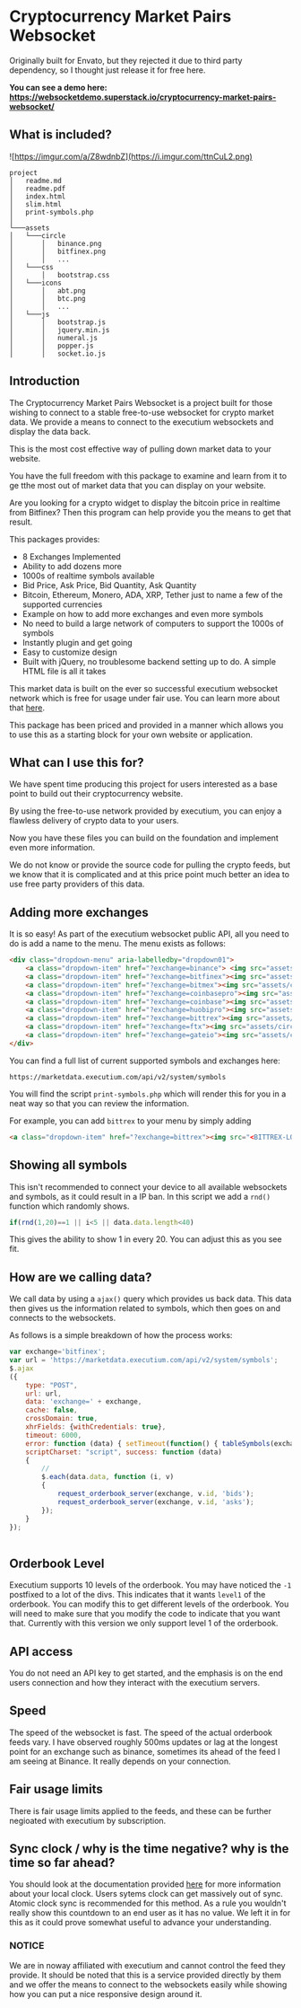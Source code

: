 # Cryptocurrency Market Pairs Websocket

Originally built for Envato, but they rejected it due to third party dependency, so I thought just release it for free here.

**You can see a demo here: https://websocketdemo.superstack.io/cryptocurrency-market-pairs-websocket/**
## What is included?

![https://imgur.com/a/Z8wdnbZ](https://i.imgur.com/ttnCuL2.png)

```
project
│   readme.md
│   readme.pdf
│   index.html   
│   slim.html   
│   print-symbols.php   
│
└───assets
│   └───circle
│       │   binance.png
│       │   bitfinex.png
│       │   ...
│   └───css
│       │   bootstrap.css
│   └───icons
│       │   abt.png
│       │   btc.png
│       │   ...
│   └───js
│       │   bootstrap.js
│       │   jquery.min.js
│       │   numeral.js
│       │   popper.js
│       │   socket.io.js

```

## Introduction

The Cryptocurrency Market Pairs Websocket is a project built for those wishing to connect to a stable free-to-use websocket for crypto market data. We provide a means to connect to the executium websockets and display the data back.

This is the most cost effective way of pulling down market data to your website.

You have the full freedom with this package to examine and learn from it to ge tthe most out of market data that you can display on your website.

Are you looking for a crypto widget to display the bitcoin price in realtime from Bitfinex? Then this program can help provide you the means to get that result.

This packages provides:

- 8 Exchanges Implemented
- Ability to add dozens more
- 1000s of realtime symbols available 
- Bid Price, Ask Price, Bid Quantity, Ask Quantity
- Bitcoin, Ethereum, Monero, ADA, XRP, Tether just to name a few of the supported currencies
- Example on how to add more exchanges and even more symbols
- No need to build a large network of computers to support the 1000s of symbols
- Instantly plugin and get going
- Easy to customize design
- Built with jQuery, no troublesome backend setting up to do. A simple HTML file is all it takes

This market data is built on the ever so successful executium websocket network which is free for usage under fair use. You can learn more about that [here](https://github.com/executium/real-time-cryptocurrency-market-prices-websocket/blob/master/FAIR-USAGE.md).

This package has been priced and provided in a manner which allows you to use this as a starting block for your own website or application.

## What can I use this for?
We have spent time producing this project for users interested as a base point to build out their cryptocurrency website.

By using the free-to-use network provided by executium, you can enjoy a flawless delivery of crypto data to your users.

Now you have these files you can build on the foundation and implement even more information.

We do not know or provide the source code for pulling the crypto feeds, but we know that it is complicated and at this price point much better an idea to use free party providers of this data.

## Adding more exchanges
It is so easy! As part of the executium websocket public API, all you need to do is add a name to the menu. The menu exists as follows:

```html
<div class="dropdown-menu" aria-labelledby="dropdown01">
    <a class="dropdown-item" href="?exchange=binance"> <img src="assets/circle/binance.png" class="imgcheck" style="width:30px;height:30px;" /> Binance</a>
    <a class="dropdown-item" href="?exchange=bitfinex"><img src="assets/circle/bitfinex.png" class="imgcheck" style="width:30px;height:30px;" /> Bitfinex</a>
    <a class="dropdown-item" href="?exchange=bitmex"><img src="assets/circle/bitmex.png" class="imgcheck" style="width:30px;height:30px;" /> Bitmex</a>
    <a class="dropdown-item" href="?exchange=coinbasepro"><img src="assets/circle/coinbasepro.png" class="imgcheck" style="width:30px;height:30px;" /> Coinbase Pro</a>
    <a class="dropdown-item" href="?exchange=coinbase"><img src="assets/circle/coinbase.png" class="imgcheck" style="width:30px;height:30px;" /> Coinbase</a>
    <a class="dropdown-item" href="?exchange=huobipro"><img src="assets/circle/huobipro.png" class="imgcheck" style="width:30px;height:30px;" /> Huobi Pro</a>
    <a class="dropdown-item" href="?exchange=bittrex"><img src="assets/circle/bittrex.png" class="imgcheck" style="width:30px;height:30px;" /> Bittrex</a>
    <a class="dropdown-item" href="?exchange=ftx"><img src="assets/circle/ftx.png" class="imgcheck" style="width:30px;height:30px;" /> FTX</a>
    <a class="dropdown-item" href="?exchange=gateio"><img src="assets/circle/gateio.png" class="imgcheck" style="width:30px;height:30px;" /> Gate.io</a>
</div>

```

You can find a full list of current supported symbols and exchanges here:

```
https://marketdata.executium.com/api/v2/system/symbols
```

You will find the script `print-symbols.php` which will render this for you in a neat way so that you can review the information. 

For example, you can add `bittrex` to your menu by simply adding

```html
<a class="dropdown-item" href="?exchange=bittrex"><img src="<BITTREX-LOGO>" class="imgcheck" style="width:30px;height:30px;" /> Bittrex</a>
```

## Showing all symbols
This isn't recommended to connect your device to all available websockets and symbols, as it could result in a IP ban. In this script we add a `rnd()` function which randomly shows. 

```javascript
if(rnd(1,20)==1 || i<5 || data.data.length<40)
```
This gives the ability to show 1 in every 20. You can adjust this as you see fit.

## How are we calling data?

We call data by using a `ajax()` query which provides us back data. This data then gives us the information related to symbols, which then goes on and connects to the websockets. 

As follows is a simple breakdown of how the process works:

```javascript
var exchange='bitfinex';
var url = 'https://marketdata.executium.com/api/v2/system/symbols';
$.ajax
({
    type: "POST",
    url: url,
    data: 'exchange=' + exchange,
    cache: false,
    crossDomain: true,
    xhrFields: {withCredentials: true},
    timeout: 6000,
    error: function (data) { setTimeout(function() { tableSymbols(exchange); },1500); },
    scriptCharset: "script", success: function (data) 
    {
        //
        $.each(data.data, function (i, v)
        {
            request_orderbook_server(exchange, v.id, 'bids');
            request_orderbook_server(exchange, v.id, 'asks');
        });
    }
});
    
```


## Orderbook Level
Executium supports 10 levels of the orderbook. You may have noticed the `-1` postfixed to a lot of the divs. This indicates that it wants `level1` of the orderbook. You can modify this to get different levels of the orderbook. You will need to make sure that you modify the code to indicate that you want that. Currently with this version we only support level 1 of the orderbook.

## API access
You do not need an API key to get started, and the emphasis is on the end users connection and how they interact with the executium servers.

## Speed
The speed of the websocket is fast. The speed of the actual orderbook feeds vary. I have observed roughly 500ms updates or lag at the longest point for an exchange such as binance, sometimes its ahead of the feed I am seeing at Binance. It really depends on your connection.

## Fair usage limits
There is fair usage limits applied to the feeds, and these can be further negioated with executium by subscription.

## Sync clock / why is the time negative? why is the time so far ahead?
You should look at the documentation provided [here](https://marketdata.executium.com/realtime-cryptocurrency-market-prices-websockets/) for more information about your local clock. Users sytems clock can get massively out of sync. Atomic clock sync is recommended for this method. As a rule you wouldn't really show this countdown to an end user as it has no value. We left it in for this as it could prove somewhat useful to advance your understanding.

### NOTICE
We are in noway affiliated with executium and cannot control the feed they provide. It should be noted that this is a service provided directly by them and we offer the means to connect to the websockets easily while showing how you can put a nice responsive design around it.
